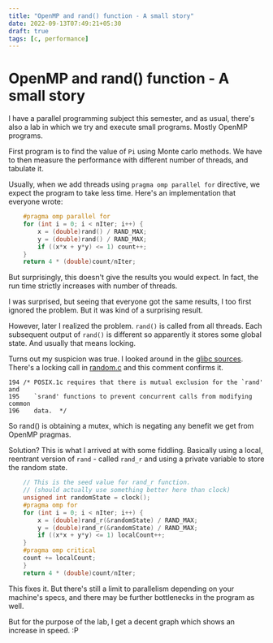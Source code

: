 ```yaml
---
title: "OpenMP and rand() function - A small story"
date: 2022-09-13T07:49:21+05:30
draft: true
tags: [c, performance]
---
```


# OpenMP and rand() function - A small story

I have a parallel programming subject this semester, and as usual, there's also a lab in which we try and execute small programs. Mostly OpenMP programs.

First program is to find the value of `Pi` using Monte carlo methods. We have to then measure the performance with different number of threads, and tabulate it.

Usually, when we add threads using `pragma omp parallel for` directive, we expect the program to take less time. Here's an implementation that everyone wrote:

```c
	#pragma omp parallel for
	for (int i = 0; i < nIter; i++) {
		x = (double)rand() / RAND_MAX;
		y = (double)rand() / RAND_MAX;
		if ((x*x + y*y) <= 1) count++;
	}
	return 4 * (double)count/nIter;
```

But surprisingly, this doesn't give the results you would expect. In fact, the run time strictly increases with number of threads.

I was surprised, but seeing that everyone got the same results, I too first ignored the problem. But it was kind of a surprising result.

However, later I realized the problem. `rand()` is called from all threads. Each subsequent output of `rand()` is different so apparently it stores some global state. And usually that means locking.

Turns out my suspicion was true. I looked around in the [glibc sources](https://sourceware.org/git/?p=glibc.git&a=search&h=HEAD&st=grep&s=rand%28%29). There's a locking call in [random.c](https://sourceware.org/git/?p=glibc.git;a=blob;f=stdlib/random.c;hb=ae612c45efb5e34713859a5facf92368307efb6e) and this comment confirms it.

```
194 /* POSIX.1c requires that there is mutual exclusion for the `rand' and
195    `srand' functions to prevent concurrent calls from modifying common
196    data.  */
```

So rand() is obtaining a mutex, which is negating any benefit we get from OpenMP pragmas.

Solution? This is what I arrived at with some fiddling. Basically using a local, reentrant version of `rand` - called `rand_r` and using a private variable to store the random state.

```c
	// This is the seed value for rand_r function.
	// (should actually use something better here than clock)
	unsigned int randomState = clock();
	#pragma omp for
	for (int i = 0; i < nIter; i++) {
		x = (double)rand_r(&randomState) / RAND_MAX;
		y = (double)rand_r(&randomState) / RAND_MAX;
		if ((x*x + y*y) <= 1) localCount++;
	}
	#pragma omp critical
	count += localCount;
	}
	return 4 * (double)count/nIter;
```

This fixes it. But there's still a limit to parallelism depending on your machine's specs, and there may be further bottlenecks in the program as well.

But for the purpose of the lab, I get a decent graph which shows an increase in speed. :P

